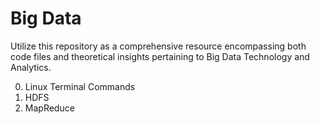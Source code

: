 # Big Data
Utilize this repository as a comprehensive resource encompassing both code files and theoretical insights pertaining to Big Data Technology and Analytics.

0. Linux Terminal Commands
1. HDFS 
2. MapReduce

